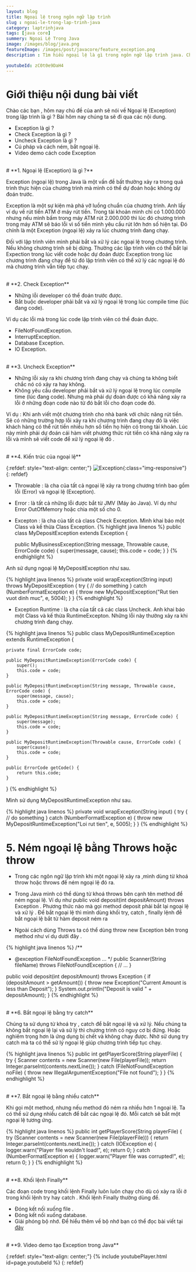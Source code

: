 ```yaml
---
layout: blog
title: Ngoại lệ trong ngôn ngữ lập trình
slug : ngoai-le-trong-lap-trinh-java
category: laptrinhjava
tags: [java core]
summery: Ngoại Lệ Trong Java
image: /images/blog/java.png
featureImage: /images/post/javacore/feature_exception.png
description : Tìm hiểu ngoại lệ là gì trong ngôn ngữ lập trình java. Chúng ta sẽ tìm hiểu check exception và uncheck exception là gì. Cách sử dụng try catch finaly để bắt ngoại lệ trong ngôn ngữ lập trình và các phương pháp ném ngoại lệ trong ngôn ngữ java.

youtubeId: zC0t0e9DaH4
---
```


# **Giới thiệu nội dung bài viết**

Chào các bạn , hôm nay chủ đề của anh sẽ nói về Ngoại lệ (Exception) trong lập trình là gì ? Bài hôm nay chúng ta sẽ đi qua các nội dung.

- Exception là gì ?
- Check Exception là gì ?
- Uncheck Exception là gì ?
- Cú pháp và cách ném, bắt ngoại lệ.
- Video demo cách code Exception

<br>
# **1. Ngoại lệ (Exception) là gì ?**

Exception (ngoại lệ) trong Java là một vấn đề bất thường xảy ra trong quá trình thực hiện của chương trình mà mình có thể dự đoán hoặc không dự đoán trước.

Exception là một sự kiện mà phá vỡ luồng chuẩn của chương trình. Anh lấy ví dụ về rút tiền ATM ở máy rút tiền. Trong tài khoản
mình chỉ có 1.000.000 nhưng nếu mình bấm trong máy ATM rút 2.000.000 thì lúc đó chương trình trong máy ATM sẽ báo lỗi vì
số tiền mình yêu cầu rút lớn hơn số hiện tại. Đó chính là một Exception (ngoại lệ) xảy ra lúc chương trình đang chạy.

Đối với lập trình viên mình phải bắt và xử lý các ngoại lệ trong chương trình. Nếu không chương trình sẽ bị dừng. Thường các
lập trình viên có thể bắt lại Expection trong lúc viết code hoặc dự đoán được Exception trong lúc chương trình đang chạy
để từ đó lập trình viên có thể xử lý các ngoại lệ đó mà chương trình vẫn tiếp tục chạy.

<br>
# **2. Check Exception**

- Những lỗi  developer có thể đoán trước được.
- Bắt buộc developer phải bắt và xử lý ngoại lệ trong lúc compile time (lúc đang code).

Ví dụ các lỗi mà trong lúc code lập trình viên có thể đoán được.

- FileNotFoundException.
- InterruptException.
- Database Exception.
- IO Exception.

<br>
# **3. Uncheck Exception**

- Những lỗi xảy ra khi chương trình đang chạy và chúng ta không biết chắc nó có xảy ra hay không.
- Không yêu cầu developer phải bắt và xử lý ngoại lệ trong lúc compile time (lúc đang code). Nhưng mà
phải dự đoán được có khả năng xảy ra lỗi ở những đoạn code nào từ đó bắt lỗi cho đoạn code đó.

Ví dụ : Khi anh viết một chương trình cho nhà bank với chức năng rút tiền.
Sẽ có những trường hợp lỗi xảy ra khi chương trình đang chạy đó là việc khách hàng có thể rút tiền nhiều hơn số tiền họ hiện có trong tài khoản.
Lúc này mình phải dự đoán cái hàm viết phương thức rút tiền có khả năng xảy ra lỗi và mình sẽ viết code  để xử lý ngoại lệ đó .

<br>
# **4. Kiến trúc của ngoại lệ**

{:refdef: style="text-align: center;"}
![Exception ](/images/post/javacore/exception.png){:class="img-responsive"}
{: refdef}

- Throwable : là cha của tất cả ngoại lệ xảy ra trong chương trình bao gồm lỗi (Error) và ngoại lệ (Exception).
- Error : là tất cả những lỗi được bắt từ JMV (Máy ảo Java). Ví dụ như Error OutOfMemory hoặc chia một số cho 0.

- Excepton : là cha của tất cả class Check Exception. Mình khai báo một Class và kế thừa Class Exception.
{% highlight java linenos %}
public class MyDepositException extends Exception {

	public MyBusinessException(String message, Throwable cause, ErrorCode code) {
		super(message, cause);
		this.code = code;
	}
}
{% endhighlight %}

Anh sử dụng ngoại lệ MyDepositException như sau.

{% highlight java linenos %}
private void wrapException(String input) throws MyDepositException {
	try {
		// do something
	} catch (NumberFormatException e) {
		throw new MyDepositException("Rut tien vuot dinh muc", e, 5004);
	}
}
{% endhighlight %}

- Exception Runtime : là cha của tất cả các class Uncheck. Anh khai báo một Class và kế thừa RuntimeExcepton. Những lỗi này thường xảy ra khi chương trình đang chạy.

{% highlight java linenos %}
public class MyDepositRuntimeException extends RuntimeException {


	private final ErrorCode code;

	public MyDepositRuntimeException(ErrorCode code) {
		super();
		this.code = code;
	}

	public MyDepositRuntimeException(String message, Throwable cause, ErrorCode code) {
		super(message, cause);
		this.code = code;
	}

	public MyDepositRuntimeException(String message, ErrorCode code) {
		super(message);
		this.code = code;
	}

	public MyDepositRuntimeException(Throwable cause, ErrorCode code) {
		super(cause);
		this.code = code;
	}

	public ErrorCode getCode() {
		return this.code;
	}
}
{% endhighlight %}

Mình sử dụng MyDepositRuntimeException như sau.

{% highlight java linenos %}
private void wrapException(String input) {
	try {
		// do something
	} catch (NumberFormatException e) {
		throw new MyDepositRuntimeException("Loi rut tien", e, 5005);
	}
}
{% endhighlight %}
<br>
# **5. Ném ngoại lệ bằng Throws hoặc throw**

- Trong các ngôn ngữ lập trình khi một ngoại lệ xảy ra ,mình dùng từ khoá throw hoặc throws để ném ngoại lệ đó ra.

- Trong Java mình có thể dùng từ khoá throws bên cạnh tên method để ném ngoại lệ. Ví dụ như public void deposit(int depositAmount) throws Exception . Phương thức nào
mà gọi method deposit phải bắt lại ngoại lệ và xử lý . Để bắt ngoại lệ thì mình dùng khối  try, catch , finally lệnh để bắt ngoại lệ bắt từ hàm deposit ném ra

- Ngoài cách dùng Throws ta có thể dùng throw new Exception  bên trong method như ví dụ dưới  đây .

{% highlight java linenos %}
/**
 * @exception FileNotFoundException ...
 */
public Scanner(String fileName) throws FileNotFoundException {
   // ...
}

public void deposit(int depositAmount) throws Exception {
   if (depositAmount > getAmount()) {
       throw new Exception("Current Amount is less than Deposit");
   }
   System.out.println("Deposit is valid " + depositAmount);
}
{% endhighlight %}

<br>
# **6. Bắt ngoại lệ bằng try catch**

Chúng ta sử dụng từ khoá try , catch để bắt ngoại lệ và xử lý. Nếu chúng ta không bắt ngoại lệ lại và sử lý thì chương trình có nguy cơ bị đứng. Hoặc nghiêm trọng hơn là ứng dụng bị chết và không chạy được. Nhờ sử dụng try catch mà ta có thể sử lý ngoại lệ giúp chương trình tiếp tục chạy.

{% highlight java linenos %}
public int getPlayerScore(String playerFile) {
    try {
        Scanner contents = new Scanner(new File(playerFile));
        return Integer.parseInt(contents.nextLine());
    } catch (FileNotFoundException noFile) {
        throw new IllegalArgumentException("File not found");
    }
}
{% endhighlight %}

<br>
# **7. Bắt ngoại lệ bằng nhiều catch**

Khi gọi một method, nhưng nếu method đó ném ra nhiều hơn 1 ngoại lệ. Ta có thể sử dụng nhiều catch để bắt các ngoại lệ đó. Mỗi catch sẽ bắt một ngoại lệ tương ứng.

{% highlight java linenos %}
public int getPlayerScore(String playerFile) {
    try (Scanner contents = new Scanner(new File(playerFile))) {
        return Integer.parseInt(contents.nextLine());
    } catch (IOException e) {
        logger.warn("Player file wouldn't load!", e);
        return 0;
    } catch (NumberFormatException e) {
        logger.warn("Player file was corrupted!", e);
        return 0;
    }
}
{% endhighlight %}

<br>
# **8. Khối lệnh Finally**

Các đoạn code trong khối lệnh Finally luôn luôn chạy cho dù có xảy ra lỗi ở trong khối lệnh try hay catch . Khối lệnh Finally thường dùng để.

- Đóng kết nối xuống file .
- Đóng kết nối xuống database.
- Giải phóng bộ nhớ. Để hiểu thêm về bộ nhớ bạn có thể đọc bài viết tại [đây](https://levunguyen.com/laptrinhjava/2020/04/07/phan-biet-bo-nho-heap-va-stack/)

<br>
# **9. Video demo tạo Exception trong Java**

{:refdef: style="text-align: center;"}
{% include youtubePlayer.html id=page.youtubeId %}
{: refdef}
